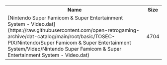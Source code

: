 <table>
<tr><th>Name</th><th>Size</th></tr>
<tr><td>[Nintendo Super Famicom & Super Entertainment System - Video.dat](https://raw.githubusercontent.com/open-retrogaming-archive/dat-catalog/main/root/basic/TOSEC-PIX/Nintendo/Super Famicom & Super Entertainment System/Video/Nintendo Super Famicom & Super Entertainment System - Video.dat)</td><td>4704</td></tr>
</table>
